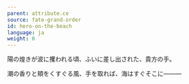 ```yaml
---
parent: attribute.ce
source: fate-grand-order
id: hero-on-the-beach
language: ja
weight: 0
---
```


陽の煌きが波に攫われる頃、ふいに差し出された、貴方の手。

潮の香りと頬をくすぐる風、手を取れば、海はすぐそこに―――
